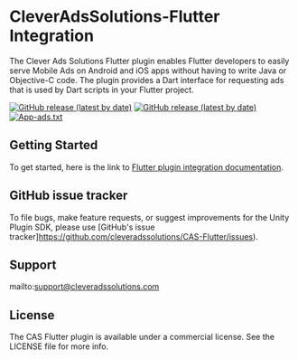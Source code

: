 # CleverAdsSolutions-Flutter Integration
The Clever Ads Solutions Flutter plugin enables Flutter developers to easily serve Mobile Ads on Android and iOS apps without having to write Java or Objective-C code. The plugin provides a Dart interface for requesting ads that is used by Dart scripts in your Flutter project.

[![GitHub release (latest by date)](https://img.shields.io/github/v/release/CleverAdsSolutions/CAS-Android?label=CAS%20Android)](https://github.com/cleveradssolutions/CAS-Android)
[![GitHub release (latest by date)](https://img.shields.io/github/v/release/CleverAdsSolutions/CAS-iOS?label=CAS%20iOS)](https://github.com/cleveradssolutions/CAS-iOS)
[![App-ads.txt](https://img.shields.io/endpoint?url=https://raw.githubusercontent.com/cleveradssolutions/App-ads.txt/master/Shield.json)](https://github.com/cleveradssolutions/App-ads.txt)

## Getting Started
To get started, here is the link to [Flutter plugin integration documentation](https://github.com/cleveradssolutions/CAS-Flutter/wiki).  

## GitHub issue tracker
To file bugs, make feature requests, or suggest improvements for the Unity Plugin SDK, please use [GitHub's issue tracker]https://github.com/cleveradssolutions/CAS-Flutter/issues).

## Support
mailto:support@cleveradssolutions.com

## License
The CAS Flutter plugin is available under a commercial license. See the LICENSE file for more info.
